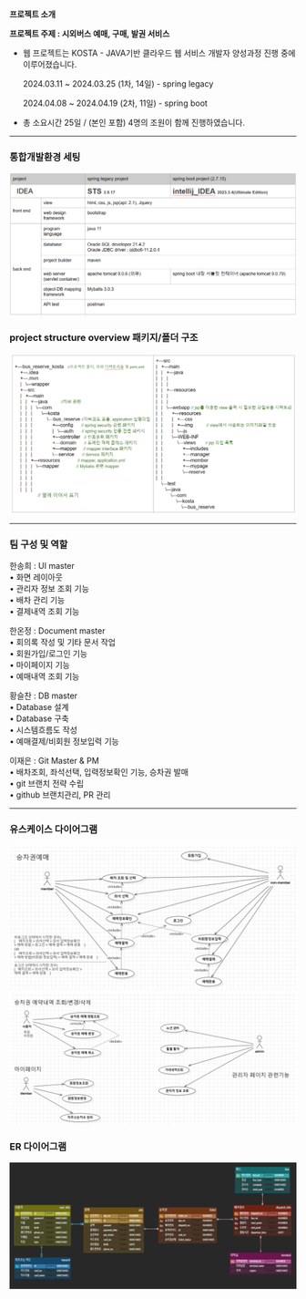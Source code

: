 **프로젝트 소개**

**프로젝트 주제 : 시외버스 예매, 구매, 발권 서비스**

- 웹 프로젝트는 KOSTA - JAVA기반 클라우드 웹 서비스 개발자 양성과정 진행 중에 이루어졌습니다.
    
    2024.03.11 ~ 2024.03.25 (1차, 14일)  - spring legacy
    
    2024.04.08 ~ 2024.04.19 (2차, 11일) - spring boot
    
- 총 소요시간 25일 / (본인 포함) 4명의 조원이 함께 진행하였습니다.
---
### 통합개발환경 세팅
![image](readme_img/develop_environment.png)   
### project structure overview 패키지/폴더 구조
![image](readme_img/structure.png)   

---
### 팀 구성 및 역할   
한송희 : UI master    
  • 화면 레이아웃    
  • 관리자 정보 조회 기능   
  • 배차 관리 기능   
  • 결제내역 조회 기능   
  
한온정 : Document master    
  • 회의록 작성 및 기타 문서 작업   
  • 회원가입/로그인 기능   
  • 마이페이지 기능   
  • 예매내역 조회 기능   
  
황슬찬 : DB master    
  • Database 설계   
  • Database 구축   
  • 시스템흐름도 작성   
  • 예매결제/비회원 정보입력 기능   

이재은 : Git Master & PM   
  • 배차조회, 좌석선택, 입력정보확인 기능, 승차권 발매   
  • git 브랜치 전략 수립   
  • github 브랜치관리, PR 관리   
  
---

### 유스케이스 다이어그램
![image](readme_img/usecase1.png)   
![image](readme_img/usecase2.png)

### ER 다이어그램
![image](readme_img/erd.png)
  

